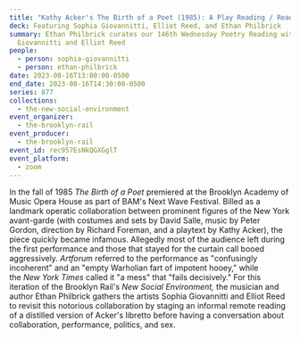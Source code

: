 ```yaml
---
title: "Kathy Acker's The Birth of a Poet (1985): A Play Reading / Reading Play"
deck: Featuring Sophia Giovannitti, Elliot Reed, and Ethan Philbrick
summary: Ethan Philbrick curates our 146th Wednesday Poetry Reading with Sophia
  Giovannitti and Elliot Reed
people:
  - person: sophia-giovannitti
  - person: ethan-philbrick
date: 2023-08-16T13:00:00-0500
end_date: 2023-08-16T14:30:00-0500
series: 877
collections:
  - the-new-social-environment
event_organizer:
  - the-brooklyn-rail
event_producer:
  - the-brooklyn-rail
event_id: rec957EsNkQGXGglT
event_platform:
  - zoom
---
```

In the fall of 1985 *The Birth of a Poet* premiered at the Brooklyn Academy of Music Opera House as part of BAM's Next Wave Festival. Billed as a landmark operatic collaboration between prominent figures of the New York avant-garde (with costumes and sets by David Salle, music by Peter Gordon, direction by Richard Foreman, and a playtext by Kathy Acker), the piece quickly became infamous. Allegedly most of the audience left during the first performance and those that stayed for the curtain call booed aggressively. *Artforum* referred to the performance as "confusingly incoherent" and an "empty Warholian fart of impotent hooey," while the *New York Times* called it "a mess" that "fails decisively." For this iteration of the Brooklyn Rail's *New Social Environment,* the musician and author Ethan Philbrick gathers the artists Sophia Giovannitti and Elliot Reed to revisit this notorious collaboration by staging an informal remote reading of a distilled version of Acker's libretto before having a conversation about collaboration, performance, politics, and sex.